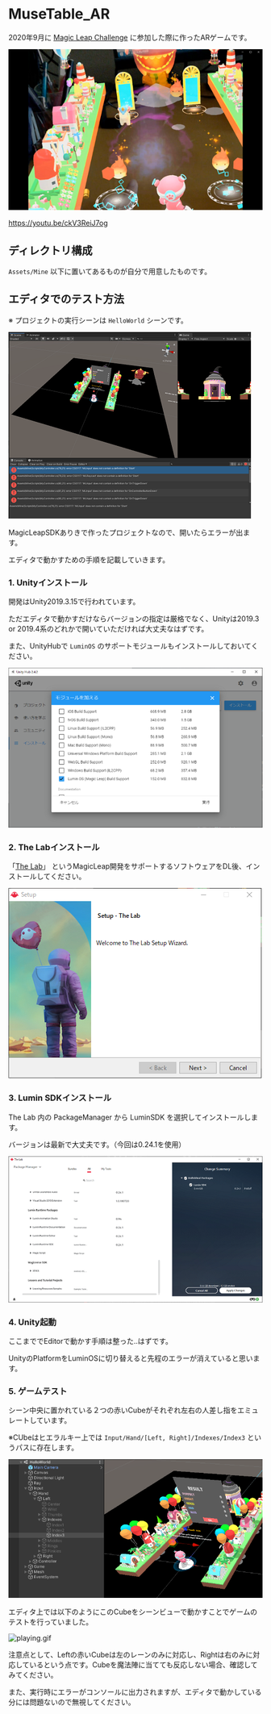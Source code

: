 # MuseTable_AR

2020年9月に [Magic Leap Challenge](https://x-garden.co.jp/ml-challenge) に参加した際に作ったARゲームです。

![game.png](./Docs/game.png)

https://youtu.be/ckV3ReiJ7og

## ディレクトリ構成

`Assets/Mine` 以下に置いてあるものが自分で用意したものです。

## エディタでのテスト方法

※ プロジェクトの実行シーンは `HelloWorld` シーンです。

![error.png](./Docs/error.png)

MagicLeapSDKありきで作ったプロジェクトなので、開いたらエラーが出ます。

エディタで動かすための手順を記載していきます。

### 1. Unityインストール

開発はUnity2019.3.15で行われています。

ただエディタで動かすだけならバージョンの指定は厳格でなく、Unityは2019.3 or 2019.4系のどれかで開いていただければ大丈夫なはずです。

また、UnityHubで `LuminOS` のサポートモジュールもインストールしておいてください。

![luminos.png](./Docs/luminos.png)

### 2. The Labインストール

「[The Lab](https://developer.magicleap.com/downloads/lab)」 というMagicLeap開発をサポートするソフトウェアをDL後、インストールしてください。

![thelab.png](./Docs/thelab.png)

### 3. Lumin SDKインストール

The Lab 内の PackageManager から LuminSDK を選択してインストールします。

バージョンは最新で大丈夫です。（今回は0.24.1を使用）

![luminsdk.png](./Docs/luminsdk.png)

### 4. Unity起動

ここまででEditorで動かす手順は整った..はずです。

UnityのPlatformをLuminOSに切り替えると先程のエラーが消えていると思います。

### 5. ゲームテスト

シーン中央に置かれている２つの赤いCubeがそれぞれ左右の人差し指をエミュレートしています。

※CUbeはヒエラルキー上では `Input/Hand/[Left, Right]/Indexes/Index3` というパスに存在します。

![vhand.png](./Docs/vhand.png)

エディタ上では以下のようにこのCubeをシーンビューで動かすことでゲームのテストを行っていました。

![playing.gif](./Docs/playing.gif)

注意点として、Leftの赤いCubeは左のレーンのみに対応し、Rightは右のみに対応しているという点です。Cubeを魔法陣に当てても反応しない場合、確認してみてください。

また、実行時にエラーがコンソールに出力されますが、エディタで動かしている分には問題ないので無視してください。
